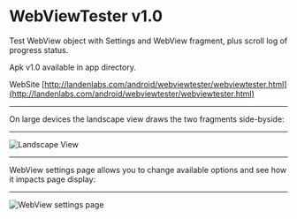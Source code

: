 # WebViewTester v1.0
Test WebView object with Settings and WebView fragment, plus scroll log of progress status.

Apk v1.0 available in app directory. 

WebSite
[http://landenlabs.com/android/webviewtester/webviewtester.html](http://landenlabs.com/android/webviewtester/webviewtester.html)

***
On large devices the landscape view draws the two fragments side-byside:
***
![Landscape View](http://landenlabs.com/android/webviewtester/landscape.png)

***
WebView settings page allows you to change available options and see how it impacts page display:
***
![WebView settings page](http://landenlabs.com/android/webviewtester/settings.png)


